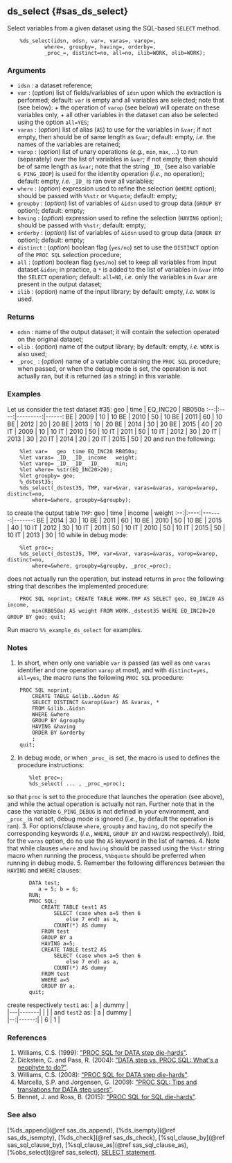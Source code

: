 ## ds_select {#sas_ds_select}
Select variables from a given dataset using the SQL-based `SELECT` method.

~~~sas
	%ds_select(idsn, odsn, var=, varas=, varop=, 
			where=, groupby=, having=, orderby=, 
			_proc_=, distinct=no, all=no, ilib=WORK, olib=WORK);
~~~

### Arguments
* `idsn` : a dataset reference;
* `var` : (_option_) list of fields/variables of `idsn` upon which the extraction is performed; 
	default: `var` is empty and all variables are selected; note that (see below):
		+ the operation of `varop` (see below) will operate on	these variables only,
		+ all other variables in the dataset can also be selected using the option `all=YES`;
* `varas` : (_option_) list of alias (`AS`) to use for the variables in `&var`; if not empty, 
	then should be of same length as `&var`; default: empty, _i.e._ the names of the variables 
	are retained;
* `varop` : (_option_) list of unary operations (_e.g._, `min`, `max`, ...) to run (separately) 
	over the list of variables in `&var`; if not empty, then should be of same length as `&var`; 
	note that the string `_ID_` (see also variable `G_PING_IDOP`) is used for the identity 
	operation (_i.e._, no operation); default: empty, _i.e._ `_ID_` is ran over all variables;
* `where` : (_option_) expression used to refine the selection (`WHERE` option); should be passed 
	with `%%str` or `%%quote`; default: empty;
* `groupby` : (_option_) list of variables of `&idsn` used to group data (`GROUP BY` option); 
	default: empty;
* `having` : (_option_) expression used to refine the selection (`HAVING` option); should be passed 
	with `%%str`; default: empty;
* `orderby` : (_option_) list of variables of `&idsn` used to group data (`ORDER BY` option); default:
	empty;
* `distinct` : (_option_) boolean flag (`yes/no`) set to use the `DISTINCT` option of the `PROC SQL` 
	selection procedure; 
* `all` : (_option_) boolean flag (`yes/no`) set to keep all variables from input dataset `&idsn`; 
	in practice, a `*` is added to the list of variables in `&var` into the `SELECT` operation;
	default: `all=NO`, _i.e._ only the variables in `&var` are present in the output dataset;
* `ilib` : (_option_) name of the input library; by default: empty, _i.e._ `WORK` is used.
  
### Returns
* `odsn` : name of the output dataset; it will contain the selection operated on the original 
	dataset;
* `olib` : (_option_) name of the output library; by default: empty, _i.e._ `WORK` is also used;
* `_proc_` : (_option_) name of a variable containing the `PROC SQL` procedure; when passed, or 
	when the debug mode is set, the operation is not actually ran, but it is returned (as a string) 
	in this variable.

### Examples
Let us consider the test dataset #35:
geo | time | EQ_INC20 | RB050a
:--:|:----:|---------:|------:
 BE | 2009 |    10    |   10 
 BE | 2010 |    50    |   10
 BE | 2011 |    60    |   10
 BE | 2012 |    20    |   20
 BE | 2013 |    10    |   20
 BE | 2014 |    30    |   20
 BE | 2015 |    40    |   20
 IT | 2009 |    10    |   10
 IT | 2010 |    50    |   10
 IT | 2011 |    50    |   10
 IT | 2012 |    30    |   20
 IT | 2013 |    30    |   20
 IT | 2014 |    20    |   20
 IT | 2015 |    50    |   20
and run the following:
	
~~~sas
	%let var=   geo  time EQ_INC20 RB050a;
	%let varas= _ID_ _ID_ income   weight;
	%let varop= _ID_ _ID_ _ID_     min;
	%let where= %str(EQ_INC20>20);
	%let groupby= geo;
	%_dstest35;
	%ds_select(_dstest35, TMP, var=&var, varas=&varas, varop=&varop, distinct=no, 
		where=&where, groupby=&groupby);
~~~
to create the output table `TMP`:
geo | time | income | weight
:--:|:----:|-------:|-------:
BE  | 2014 |   30   |   10
BE  | 2011 |   60   |   10
BE  | 2010 |   50   |   10
BE  | 2015 |   40   |   10
IT  | 2012 |   30   |   10
IT  | 2011 |   50   |   10
IT  | 2010 |   50   |   10
IT  | 2015 |   50   |   10
IT  | 2013 |   30   |   10
while  in debug mode:

~~~sas
	%let proc=;
	%ds_select(_dstest35, TMP, var=&var, varas=&varas, varop=&varop, distinct=no, 
		where=&where, groupby=&groupby, _proc_=proc);
~~~
does not actually run the operation, but instead returns in `proc` the following string that describes the 
implemented procedure:

~~~sas
	PROC SQL noprint; CREATE TABLE WORK.TMP AS SELECT geo, EQ_INC20 AS income, 
		min(RB050a) AS weight FROM WORK._dstest35 WHERE EQ_INC20>20 GROUP BY geo; quit;
~~~

Run macro `%%_example_ds_select` for examples.

### Notes
1. In short, when only one variable `var` is passed (as well as one `varas` identifier 
and one operation `varop` at most), and with `distinct=yes, all=yes`, the macro runs the 
following `PROC SQL` procedure:

~~~sas
	PROC SQL noprint;
		CREATE TABLE &olib..&odsn AS
		SELECT DISTINCT &varop(&var) AS &varas, *
		FROM &ilib..&idsn 
		WHERE &where
		GROUP BY &groupby
		HAVING &having
		ORDER BY &orderby
		;
	quit;
~~~
2. In debug mode, or when `_proc_` is set, the macro is used to defines the procedure 
instructions:

~~~sas
	   %let proc=;
	   %ds_select( ... , _proc_=proc);
~~~
so that `proc` is set to the procedure that launches the operation (see above), and while 
the actual operation is actually not ran. Further note that in the case the variable `G_PING_DEBUG` 
is not defined in your environment, and `_proc_` is not set, debug mode is ignored (_i.e._, by 
default the operation is ran).
3. For options/clause `where`, `groupby` and `having`, do not specify the corresponding keywords
(_i.e._, `WHERE`, `GROUP BY` and `HAVING` respectively). Ibid, for the `varas` option, do no use 
the `AS` keyword in the list of names.
4. Note that while clauses `where` and `having` should be passed using the `%%str` string macro 
when running the process, `%%bquote` should be preferred when running in debug mode.
5. Remember the following differences between the `HAVING` and `WHERE` clauses:

~~~sas
	   DATA test;
	      a = 5; b = 6;
	   RUN;
	   PROC SQL;
		   CREATE TABLE test1 AS
			   SELECT (case when a=5 then 6
		  		   else 7 end) as a, 
			   COUNT(*) AS dummy
		   FROM test
		   GROUP BY a
		   HAVING a=5;
		   CREATE TABLE test2 AS
			   SELECT (case when a=5 then 6
		  		   else 7 end) as a, 
			   COUNT(*) AS dummy
		   FROM test
		   WHERE a=5
		   GROUP BY a;
	   quit;
~~~
create respectively `test1` as:
| a | dummy |  
|---|-------|
|   |       |
and `test2` as:
| a | dummy |  
|--:|------:|
| 6 |   1   |

### References
1. Williams, C.S. (1999): ["PROC SQL for DATA step die-hards"](http://www.ats.ucla.edu/stat/sas/library/nesug99/ad121.pdf).
2. Dickstein, C. and Pass, R. (2004): ["DATA step vs. PROC SQL: What's a neophyte to do?"](http://www2.sas.com/proceedings/sugi29/269-29.pdf).
3. Williams, C.S. (2008): ["PROC SQL for DATA step die-hards"](http://www.albany.edu/~msz03/epi697/ho/williams.pdf).
4. Marcella, S.P. and Jorgensen, G. (2009): ["PROC SQL: Tips and translations for DATA step users"](http://www.lexjansen.com/nesug/nesug09/bb/BB03.pdf).
5. Bennet, J. and Ross, B. (2015): ["PROC SQL for SQL die-hards"](http://www.pharmasug.org/proceedings/2015/QT/PharmaSUG-2015-QT06.pdf).

### See also
[%ds_append](@ref sas_ds_append), [%ds_isempty](@ref sas_ds_isempty), [%ds_check](@ref sas_ds_check),
[%sql_clause_by](@ref sas_sql_clause_by), [%sql_clause_as](@ref sas_sql_clause_as), [%obs_select](@ref sas_select), 
[SELECT statement](http://support.sas.com/documentation/cdl/en/proc/61895/HTML/default/viewer.htm#a002473678.htm).
